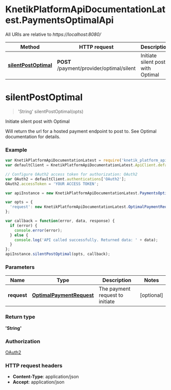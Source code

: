 # KnetikPlatformApiDocumentationLatest.PaymentsOptimalApi

All URIs are relative to *https://localhost:8080/*

Method | HTTP request | Description
------------- | ------------- | -------------
[**silentPostOptimal**](PaymentsOptimalApi.md#silentPostOptimal) | **POST** /payment/provider/optimal/silent | Initiate silent post with Optimal


<a name="silentPostOptimal"></a>
# **silentPostOptimal**
> &#39;String&#39; silentPostOptimal(opts)

Initiate silent post with Optimal

Will return the url for a hosted payment endpoint to post to. See Optimal documentation for details.

### Example
```javascript
var KnetikPlatformApiDocumentationLatest = require('knetik_platform_api_documentation_latest');
var defaultClient = KnetikPlatformApiDocumentationLatest.ApiClient.default;

// Configure OAuth2 access token for authorization: OAuth2
var OAuth2 = defaultClient.authentications['OAuth2'];
OAuth2.accessToken = 'YOUR ACCESS TOKEN';

var apiInstance = new KnetikPlatformApiDocumentationLatest.PaymentsOptimalApi();

var opts = { 
  'request': new KnetikPlatformApiDocumentationLatest.OptimalPaymentRequest() // OptimalPaymentRequest | The payment request to initiate
};

var callback = function(error, data, response) {
  if (error) {
    console.error(error);
  } else {
    console.log('API called successfully. Returned data: ' + data);
  }
};
apiInstance.silentPostOptimal(opts, callback);
```

### Parameters

Name | Type | Description  | Notes
------------- | ------------- | ------------- | -------------
 **request** | [**OptimalPaymentRequest**](OptimalPaymentRequest.md)| The payment request to initiate | [optional] 

### Return type

**&#39;String&#39;**

### Authorization

[OAuth2](../README.md#OAuth2)

### HTTP request headers

 - **Content-Type**: application/json
 - **Accept**: application/json

